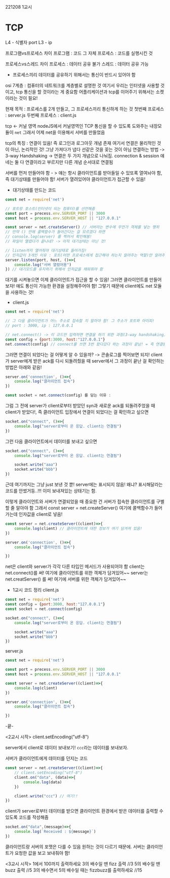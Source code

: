 221208 1교시

# TCP

L4 - 식별자 port
L3 - ip

프로그램vs프로세스 차이
프로그램 : 코드 그 자체
프로세스 : 코드를 실행시킨 것

프로세스vs스레드 차이
프로세스 : 데이터 공유 불가
스레드 : 데이터 공유 가능

- 프로세스끼리 데이터를 공유하기 위해서는 통신이 반드시 있어야 함

osi 7계층 : 컴퓨터의 네트워크를 계층별로 설명한 것
여기서 우리는 인터넷을 사용할 것이고, tcp 통신을 할 것이라는 게 중요함
어플리케이션과 tcp를 이어주기 위해서는 소켓이라는 것이 필요!

현재 목적 : 프로세스를 2개 만들고, 그 프로세스끼리 통신하게 하는 것
첫번째 프로세스 : server.js
두번째 프로세스 : client.js

tcp <- 커널 영역
nodeJS에서 커널영역인 TCP 통신을 할 수 있도록 도와주는 내장모듈이 `net`
그래서 어제 net을 이용해서 서버를 만들었음

tcp의 특징 : 연결이 있음! 즉 로그인과 로그아웃 개념 존재
여기서 연결은 물리적인 것이 아닌, 논리적인 것! 그냥 가져다가 냅다 선같은 것을 꽂는 것이 아님
연결하는 방법 -> 3-way Handshaking
-> 연결은 두 가지 개념으로 나눠짐. connection & session 얘네는 둘 다 연결이라고 부르지만 다른 개념
순서대로 연결됨


서버를 먼저 만들어야 함 - > 얘는 항시 클라이언트를 받아들일 수 있또록 열여놔야 함, 즉 대기상태를 만들어야 함!
서버가 열려있어야 클라이언트가 접근할 수 있음!

* 대기상태를 만드는 코드
```js
const net = require('net')

// 포트랑 호스트(인터넷이 되는 컴퓨터)를 선언해줌
const port = precess.env.SERVER_PORT || 3000
const host = process.env.SERVER_HOST || "127.0.0.1"

const server = net.createServer() // 서버라는 변수에 무언가 객체를 넣는 행위
// 만약 () 안에 콜백함수가 들어간다는 걸 모르겠다 하면
// console.log(server) 를 찍어서 확인해봄!
// 파일이 열렸다가 끝나네? -> 아직 대기상태는 아닌 것!

// listen까지 열어줘야 대기상태로 들어가짐!
// 인자값이 3개인 이유 : 포트(어떤 프로세스에게 접근해야 하는지 알려주는 역할)만 알려주면 정확한 접속이 불가능함! 포트와 아이피(내 컴퓨터 좌표)를 함께 알려줘야 클라이언트가 서버에 정확하게 접근할 수 있음!!
server.listen(port, host, ()=>{
    console.log("서버 열렸어용")
}) // 대기모드를 유지하기 위해서 인자값을 채워줘야 함
```

대기를 시켜놓으면 이제 클라이언트가 접근을 할 수 있음!
그러면 클라이언트를 만들어보자! 얘도 통신이 가능한 환경을 설정해주어야 함! 
그렇기 때문에 client에도 net 모듈을 사용하는 것!

* client.js
```js
const net = require('net')

// 그 다음 클라이언트가 어느 주소로 접속할 지 알아야 함! 그 주소가 포트와 아이피!
// port : 3000, ip : 127.0.0.1

// net.connect() -> 이 코드만 입력하면 연결을 하기 위한 과정(3-way handshaking)이 시작됨! 괄호안에 주소 넣으면 됨
const config = {port:3000, host:"127.0.0.1"}
net.connect(config) // connect를 쓰면 3번 왔다갔다 하는 과정이 끝남! = 즉 연결됨!
```

그러면 연결이 되었다는 걸 어떻게 알 수 있을까? -> 콘솔로그를 찍어보면 되지!
client가 server에게 받은 ack를 다시 되돌려줬을 때 server에서 그 과정이 끝난 걸 확인하는 방법은 아래와 같음!
```js
server.on('connection', ()=>{
    console.log("클라이언트 접속")
})
```

```js
const socket = net.connect(config) 를 담는 이유 : 
```

그럼 그 전에 server가 client로부터 받았던 syn과 새로운 ack를 되돌려주었을 때 client가 받았다!, 즉 클라이언트 입장에서 연결이 되었다는 걸 확인하고 싶으면
```js
socket.on("connect", ()=>{
    console.log("server로부터 온 응답. client는 연결됨")
})
```

그런 다음 클라이언트에서 데이터를 보내고 싶으면
```js
socket.on("connect", ()=>{
    console.log("server로부터 온 응답. client는 연결됨")

    socket.write("aaa")
    socket.write("bbb")
})
```

근데 여기까지는 그냥 just 보낸 것 뿐! server에는 표시되지 않음! 왜냐? 표시해달라는 코드를 안썼거등..!!! 이미 보내져있는 상태기는 함. 

이렇게 클라이언트와 서버가 연결되었을 때 중요한 건 서버가 접속한 클라이언트를 구별할 줄 알아야 함
그래서 const server = net.createServer() 여기에 콜백함수가 들어가는데 인자값을 client로 넣음!

```js
const server = net.createServer((client)=>{
    console.log(client) // 클라이언트에 대한 정보가 여기 담겨져 있음!
})

server.on('connection', ()=>{
    console.log("클라이언트 접속")

})
```

net은 client와 server가 각각 다른 타입인 메서드가 사용되어야 함
client는 net.connect()를 써! 여기에 클라이언트를 위한 객체가 담겨있어~~
server는 net.creatServer() 를 써! 여기에 서버를 위한 객체가 담겨있어~~


* 1교시 코드 정리
client.js
```js
const net = require('net')
const config = {port:3000, host:"127.0.0.1"}
const socket = net.connect(config)

socket.on("connect", ()=>{
    console.log("server로부터 온 응답. client는 연결됨")

    socket.write("aaa")
    socket.write("bbb")
})
```

server.js
```js
const net = require('net')

const port = precess.env.SERVER_PORT || 3000
const host = process.env.SERVER_HOST || "127.0.0.1"

const server = net.createServer((client)=>{
    console.log(client)
})

server.on('connection', ()=>{
    console.log("클라이언트 접속")

})
```

-끝-


<2교시 시작>
client.setEncoding("utf-8")


server에서 client로 데이터 보내보기!
`ccc`라는 데이터를 보내보자.

서버가 클라이언트에게 데이터를 던지는 코드
```js
const server = net.createServer((client)=>{
    // client.setEncoding("utf-8")
    client.on("data", (data)=>{
        console.log(data)
    })

    client.write("ccc") // 여기!!
})
```

client가 server로부터 데이터를 받으면 클라이언트 환경에서 받은 데이터를 출력할 수 있도록 코드를 작성해줌
```js
socket.on("data",(message)=>{
    console.log(`Received : ${message}`)
})
```

클라이언트랑 서버의 포맷은 다를 수 있음
원하는 것이 다르기 때문에.
서버는 클라이언트가 요청한 값을 보고 보내줘야 함!


<3교시 시작>
1에서 100까지 출력하세요
3의 배수일 땐 fizz 출력 //3
5의 배수일 땐 buzz 출력 //5
3의 배수면서 5의 배수일 때는 fizzbuzz를 출력하세요 //15



